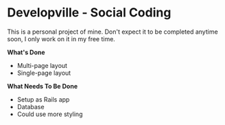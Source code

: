 Developville - Social Coding
============================

This is a personal project of mine. Don't expect it to be completed anytime soon, I only work on it in my free time.

__What's Done__
- Multi-page layout
- Single-page layout

__What Needs To Be Done__
- Setup as Rails app
- Database
- Could use more styling
